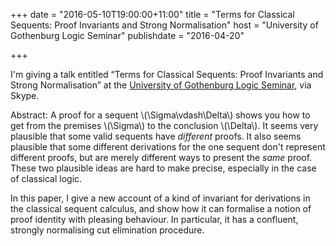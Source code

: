 +++
date = "2016-05-10T19:00:00+11:00"
title = "Terms for Classical Sequents: Proof Invariants and Strong Normalisation"
host = "University of Gothenburg Logic Seminar"
publishdate = "2016-04-20"

+++

I'm giving a talk entitled “Terms for Classical Sequents: Proof Invariants and Strong Normalisation” at the [University of Gothenburg Logic Seminar](http://flov.gu.se/english/research/seminars/logic/), via Skype.

Abstract: A proof for a sequent \\(\Sigma\vdash\Delta\\) shows you how to get from the premises \\(\Sigma\\) to the conclusion \\(\Delta\\). It seems very plausible that some valid sequents have *different* proofs. It also seems plausible that some different derivations for the one sequent don't represent different proofs, but are merely different ways to present the *same* proof. These two plausible ideas are hard to make precise, especially in the case of classical logic. 

In this paper, I give a new account of a kind of invariant for derivations in the classical sequent calculus, and show how it can formalise a notion of proof identity with pleasing behaviour. In particular, it has a confluent, strongly normalising cut elimination procedure.
